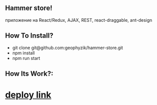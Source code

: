## Hammer store!

приложение на React/Redux, AJAX, REST, react-draggable, ant-design

## How To Install?

<ul>
<li>git clone git@github.com:geophyzik/hammer-store.git</li>
<li>npm install</li>
<li>npm run start</li>
</ul>

## How Its Work?:

# <a href="https://hammer-store.onrender.com/" size="10" target=_blank> deploy link </a>
